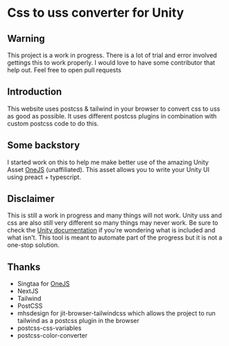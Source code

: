 
# Css to uss converter for Unity
## Warning
This project is a work in progress. There is a lot of trial and error involved gettings this to work properly. I would love to have some contributor that help out. Feel free to open pull requests
## Introduction
This website uses postcss & tailwind in your browser to convert css to uss as good as possible. It uses different postcss plugins in combination with custom postcss code to do this.
## Some backstory
I started work on this to help me make better use of the amazing Unity Asset [OneJS](https://assetstore.unity.com/packages/tools/gui/onejs-221317) (unaffiliated). This asset allows you to write your Unity UI using preact + typescript. 

## Disclaimer
This is still a work in progress and many things will not work. Unity uss and css are also still very different so many things may never work. Be sure to check the [Unity documentation](https://docs.unity3d.com/Manual/UIE-USS.html) if you're wondering what is included and what isn't. This tool is meant to automate part of the progress but it is not a one-stop solution.

## Thanks
- Singtaa for [OneJS](https://assetstore.unity.com/packages/tools/gui/onejs-221317)
- NextJS
- Tailwind
- PostCSS
- mhsdesign for jit-browser-tailwindcss which allows the project to run tailwind as a postcss plugin in the browser
- postcss-css-variables
- postcss-color-converter